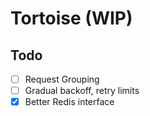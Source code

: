 # Tortoise (WIP)
## Todo
- [ ] Request Grouping
- [ ] Gradual backoff, retry limits
- [x] Better Redis interface
